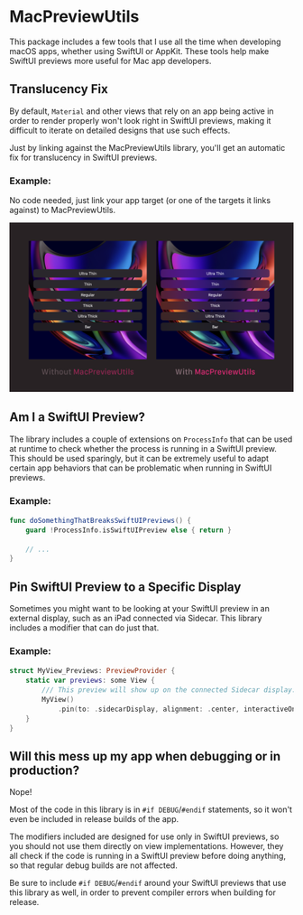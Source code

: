 # MacPreviewUtils

This package includes a few tools that I use all the time when developing macOS apps, whether using SwiftUI or AppKit.
These tools help make SwiftUI previews more useful for Mac app developers.

## Translucency Fix

By default, `Material` and other views that rely on an app being active in order to render properly won't look right in SwiftUI previews,
making it difficult to iterate on detailed designs that use such effects.

Just by linking against the MacPreviewUtils library, you'll get an automatic fix for translucency in SwiftUI previews.

### Example:

No code needed, just link your app target (or one of the targets it links against) to MacPreviewUtils.

![Material preview](./images/Materials.png)

## Am I a SwiftUI Preview?

The library includes a couple of extensions on `ProcessInfo` that can be used at runtime to check whether the process
is running in a SwiftUI preview. This should be used sparingly, but it can be extremely useful to adapt certain app behaviors
that can be problematic when running in SwiftUI previews.


### Example:

```swift
func doSomethingThatBreaksSwiftUIPreviews() {
    guard !ProcessInfo.isSwiftUIPreview else { return }
    
    // ...
}
```

## Pin SwiftUI Preview to a Specific Display

Sometimes you might want to be looking at your SwiftUI preview in an external display, such as an iPad connected via Sidecar.
This library includes a modifier that can do just that.

### Example:

```swift
struct MyView_Previews: PreviewProvider {
    static var previews: some View {
        /// This preview will show up on the connected Sidecar display.
        MyView()
            .pin(to: .sidecarDisplay, alignment: .center, interactiveOnly: false)
    }
}
```

## Will this mess up my app when debugging or in production?

Nope!

Most of the code in this library is in `#if DEBUG`/`#endif` statements, so it won't even be included
in release builds of the app.

The modifiers included are designed for use only in SwiftUI previews, so you should not use them
directly on view implementations. However, they all check if the code is running in a SwiftUI preview
before doing anything, so that regular debug builds are not affected.

Be sure to include `#if DEBUG`/`#endif` around your SwiftUI previews that
use this library as well, in order to prevent compiler errors when building for release.
